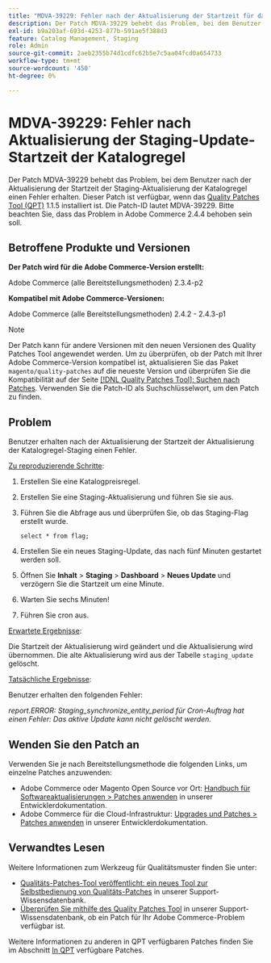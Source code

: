 ```yaml
---
title: "MDVA-39229: Fehler nach der Aktualisierung der Startzeit für das Staging der Katalogregel-Update"
description: Der Patch MDVA-39229 behebt das Problem, bei dem Benutzer nach der Aktualisierung der Startzeit der Staging-Aktualisierung der Katalogregel einen Fehler erhalten. Dieser Patch ist verfügbar, wenn das [Quality Patches Tool (QPT)](https://experienceleague.adobe.com/en/docs/commerce-operations/upgrade-guide/patches/overview) 1.1.5 installiert ist. Die Patch-ID lautet MDVA-39229. Bitte beachten Sie, dass das Problem in Adobe Commerce 2.4.4 behoben sein soll.
exl-id: b9a203af-693d-4253-877b-591ae5f388d3
feature: Catalog Management, Staging
role: Admin
source-git-commit: 2aeb2355b74d1cdfc62b5e7c5aa04fcd0a654733
workflow-type: tm+mt
source-wordcount: '450'
ht-degree: 0%

---
```


# MDVA-39229: Fehler nach Aktualisierung der Staging-Update-Startzeit der Katalogregel

Der Patch MDVA-39229 behebt das Problem, bei dem Benutzer nach der Aktualisierung der Startzeit der Staging-Aktualisierung der Katalogregel einen Fehler erhalten. Dieser Patch ist verfügbar, wenn das [Quality Patches Tool (QPT)](https://experienceleague.adobe.com/en/docs/commerce-operations/upgrade-guide/patches/overview) 1.1.5 installiert ist. Die Patch-ID lautet MDVA-39229. Bitte beachten Sie, dass das Problem in Adobe Commerce 2.4.4 behoben sein soll.

## Betroffene Produkte und Versionen

**Der Patch wird für die Adobe Commerce-Version erstellt:**

Adobe Commerce (alle Bereitstellungsmethoden) 2.3.4-p2

**Kompatibel mit Adobe Commerce-Versionen:**

Adobe Commerce (alle Bereitstellungsmethoden) 2.4.2 - 2.4.3-p1

>[!NOTE]
>
>Der Patch kann für andere Versionen mit den neuen Versionen des Quality Patches Tool angewendet werden. Um zu überprüfen, ob der Patch mit Ihrer Adobe Commerce-Version kompatibel ist, aktualisieren Sie das Paket `magento/quality-patches` auf die neueste Version und überprüfen Sie die Kompatibilität auf der Seite [[!DNL Quality Patches Tool]: Suchen nach Patches](https://experienceleague.adobe.com/tools/commerce-quality-patches/index.html). Verwenden Sie die Patch-ID als Suchschlüsselwort, um den Patch zu finden.

## Problem

Benutzer erhalten nach der Aktualisierung der Startzeit der Aktualisierung der Katalogregel-Staging einen Fehler.

<u>Zu reproduzierende Schritte</u>:

1. Erstellen Sie eine Katalogpreisregel.
1. Erstellen Sie eine Staging-Aktualisierung und führen Sie sie aus.
1. Führen Sie die Abfrage aus und überprüfen Sie, ob das Staging-Flag erstellt wurde.


   `select * from flag;`


1. Erstellen Sie ein neues Staging-Update, das nach fünf Minuten gestartet werden soll.
1. Öffnen Sie **Inhalt** > **Staging** > **Dashboard** > **Neues Update** und verzögern Sie die Startzeit um eine Minute.
1. Warten Sie sechs Minuten!
1. Führen Sie cron aus.

<u>Erwartete Ergebnisse</u>:

Die Startzeit der Aktualisierung wird geändert und die Aktualisierung wird übernommen. Die alte Aktualisierung wird aus der Tabelle `staging_update` gelöscht.

<u>Tatsächliche Ergebnisse</u>:

Benutzer erhalten den folgenden Fehler:

*report.ERROR: Staging_synchronize_entity_period für Cron-Auftrag hat einen Fehler: Das aktive Update kann nicht gelöscht werden.*

## Wenden Sie den Patch an

Verwenden Sie je nach Bereitstellungsmethode die folgenden Links, um einzelne Patches anzuwenden:

* Adobe Commerce oder Magento Open Source vor Ort: [Handbuch für Softwareaktualisierungen > Patches anwenden](https://experienceleague.adobe.com/en/docs/commerce-operations/tools/quality-patches-tool/usage) in unserer Entwicklerdokumentation.
* Adobe Commerce für die Cloud-Infrastruktur: [Upgrades und Patches > Patches anwenden](https://experienceleague.adobe.com/en/docs/commerce-cloud-service/user-guide/develop/upgrade/apply-patches) in unserer Entwicklerdokumentation.

## Verwandtes Lesen

Weitere Informationen zum Werkzeug für Qualitätsmuster finden Sie unter:

* [Qualitäts-Patches-Tool veröffentlicht: ein neues Tool zur Selbstbedienung von Qualitäts-Patches](/help/announcements/adobe-commerce-announcements/magento-quality-patches-released-new-tool-to-self-serve-quality-patches.md) in unserer Support-Wissensdatenbank.
* [Überprüfen Sie mithilfe des Quality Patches Tool](/help/support-tools/patches-available-in-qpt-tool/check-patch-for-magento-issue-with-magento-quality-patches.md) in unserer Support-Wissensdatenbank, ob ein Patch für Ihr Adobe Commerce-Problem verfügbar ist.

Weitere Informationen zu anderen in QPT verfügbaren Patches finden Sie im Abschnitt [In QPT](https://support.magento.com/hc/en-us/sections/360010506631-Patches-available-in-QPT-tool-) verfügbare Patches.

